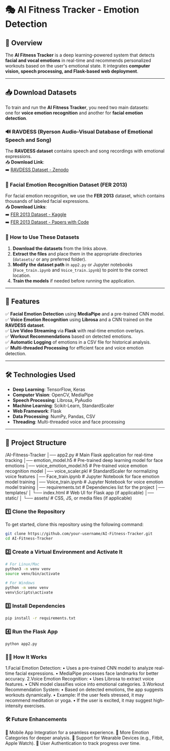 # 🎭 AI Fitness Tracker - Emotion Detection

## 📌 Overview
The **AI Fitness Tracker** is a deep learning-powered system that detects **facial and vocal emotions** in real-time and recommends personalized workouts based on the user's emotional state. It integrates **computer vision, speech processing, and Flask-based web deployment**.

---

## 📥 Download Datasets

To train and run the **AI Fitness Tracker**, you need two main datasets:  
one for **voice emotion recognition** and another for **facial emotion detection**.

### 🔊 RAVDESS (Ryerson Audio-Visual Database of Emotional Speech and Song)
The **RAVDESS dataset** contains speech and song recordings with emotional expressions.  
📥 **Download Link**:  
➡️ [RAVDESS Dataset - Zenodo](https://zenodo.org/record/1188976)  

### 📸 Facial Emotion Recognition Dataset (FER 2013)
For facial emotion recognition, we use the **FER 2013** dataset, which contains thousands of labeled facial expressions.  
📥 **Download Links**:  
➡️ [FER 2013 Dataset - Kaggle](https://www.kaggle.com/datasets/msambare/fer2013)  
➡️ [FER 2013 Dataset - Papers with Code](https://paperswithcode.com/dataset/fer2013)  

### 📌 How to Use These Datasets
1. **Download the datasets** from the links above.  
2. **Extract the files** and place them in the appropriate directories (`datasets/` or any preferred folder).  
3. **Modify the dataset path** in `app2.py` or Jupyter notebooks (`Face_train.ipynb` and `Voice_train.ipynb`) to point to the correct location.  
4. **Train the models** if needed before running the application.  

---

## 🚀 Features
✅ **Facial Emotion Detection** using **MediaPipe** and a pre-trained CNN model.  
✅ **Voice Emotion Recognition** using **Librosa** and a CNN trained on the **RAVDESS dataset**.  
✅ **Live Video Streaming** via **Flask** with real-time emotion overlays.  
✅ **Workout Recommendations** based on detected emotions.  
✅ **Automatic Logging** of emotions in a CSV file for historical analysis.  
✅ **Multi-threaded Processing** for efficient face and voice emotion detection.  

---

## 🛠 Technologies Used
- **Deep Learning**: TensorFlow, Keras  
- **Computer Vision**: OpenCV, MediaPipe  
- **Speech Processing**: Librosa, PyAudio  
- **Machine Learning**: Scikit-Learn, StandardScaler  
- **Web Framework**: Flask  
- **Data Processing**: NumPy, Pandas, CSV  
- **Threading**: Multi-threaded voice and face processing  

---



## 📂 Project Structure
/AI-Fitness-Tracker │── app2.py # Main Flask application for real-time tracking │── emotion_model.h5 # Pre-trained deep learning model for face emotions │── voice_emotion_model.h5 # Pre-trained voice emotion recognition model │── voice_scaler.pkl # StandardScaler for normalizing voice features │── Face_train.ipynb # Jupyter Notebook for face emotion model training │── Voice_train.ipynb # Jupyter Notebook for voice emotion model training │── requirements.txt # Dependencies list for the project │── templates/ │ └── index.html # Web UI for Flask app (if applicable) │── static/ │ └── assets/ # CSS, JS, or media files (if applicable)

### 1️⃣ Clone the Repository
To get started, clone this repository using the following command:

```bash
git clone https://github.com/your-username/AI-Fitness-Tracker.git
cd AI-Fitness-Tracker
```
### 2️⃣ Create a Virtual Environment and Activate It
```bash
# For Linux/Mac
python3 -m venv venv
source venv/bin/activate

# For Windows
python -m venv venv
venv\Scripts\activate
```
### 3️⃣ Install Dependencies
```bash
pip install -r requirements.txt
```
### 4️⃣ Run the Flask App
```bash
python app2.py
```
### 🏋️‍♂️ How It Works
1.Facial Emotion Detection:
  • Uses a pre-trained CNN model to analyze real-time facial expressions.
  • MediaPipe processes face landmarks for better accuracy.
2.Voice Emotion Recognition:
  • Uses Librosa to extract voice features.
  • CNN model classifies voice into emotional categories.
3.Workout Recommendation System:
  • Based on detected emotions, the app suggests workouts dynamically.
  • Example: If the user feels stressed, it may recommend meditation or yoga.
  • If the user is excited, it may suggest high-intensity exercises.
### 🛠 Future Enhancements
🔹 Mobile App Integration for a seamless experience.
🔹 More Emotion Categories for deeper analysis.
🔹 Support for Wearable Devices (e.g., Fitbit, Apple Watch).
🔹 User Authentication to track progress over time.

